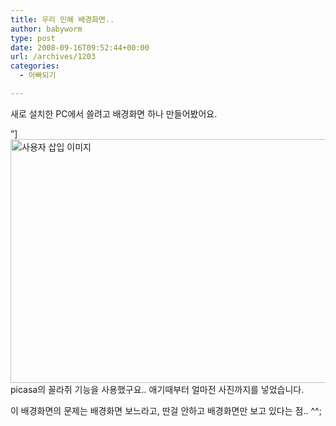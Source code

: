 ```yaml
---
title: 우리 민혜 배경화면..
author: babyworm
type: post
date: 2008-09-16T09:52:44+00:00
url: /archives/1203
categories:
  - 아빠되기

---
```

새로 설치한 PC에서 쓸려고 배경화면 하나 만들어봤어요.

&#8221;]<img loading="lazy" decoding="async" src="https://i0.wp.com/babyworm.net/wordpress/wp-content/uploads/1/ik350000000000.jpg?resize=625%2C390" width="625" height="390" alt="사용자 삽입 이미지" data-recalc-dims="1" />picasa의 꼴라쥐 기능을 사용했구요.. 애기때부터 얼마전 사진까지를 넣었습니다. 

이 배경화면의 문제는 배경화면 보느라고, 딴걸 안하고 배경화면만 보고 있다는 점.. ^^;